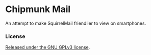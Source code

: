 # Chipmunk Mail

An attempt to make SquirrelMail friendlier to view on smartphones.


### License

[Released under the GNU GPLv3 license](/LICENSE.txt).
